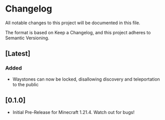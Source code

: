 # Changelog

All notable changes to this project will be documented in this file.

The format is based on Keep a Changelog, and this project adheres to Semantic Versioning.

## [Latest]

### Added
- Waystones can now be locked, disallowing discovery and teleportation to the public

## [0.1.0]
- Initial Pre-Release for Minecraft 1.21.4. Watch out for bugs!
